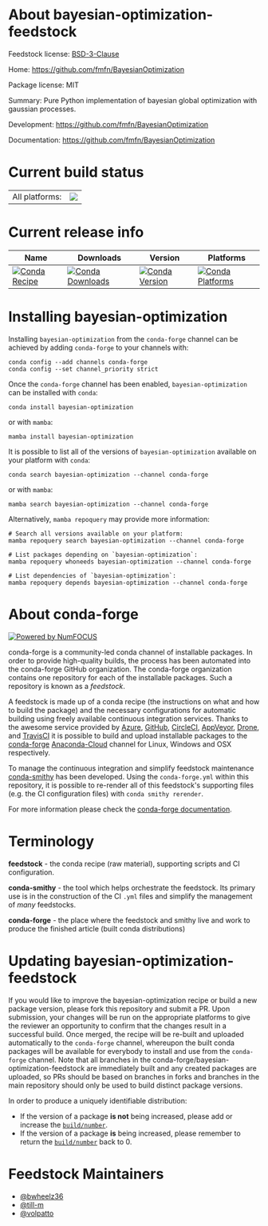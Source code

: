 About bayesian-optimization-feedstock
=====================================

Feedstock license: [BSD-3-Clause](https://github.com/conda-forge/bayesian-optimization-feedstock/blob/main/LICENSE.txt)

Home: https://github.com/fmfn/BayesianOptimization

Package license: MIT

Summary: Pure Python implementation of bayesian global optimization with gaussian processes.

Development: https://github.com/fmfn/BayesianOptimization

Documentation: https://github.com/fmfn/BayesianOptimization

Current build status
====================


<table><tr><td>All platforms:</td>
    <td>
      <a href="https://dev.azure.com/conda-forge/feedstock-builds/_build/latest?definitionId=6744&branchName=main">
        <img src="https://dev.azure.com/conda-forge/feedstock-builds/_apis/build/status/bayesian-optimization-feedstock?branchName=main">
      </a>
    </td>
  </tr>
</table>

Current release info
====================

| Name | Downloads | Version | Platforms |
| --- | --- | --- | --- |
| [![Conda Recipe](https://img.shields.io/badge/recipe-bayesian--optimization-green.svg)](https://anaconda.org/conda-forge/bayesian-optimization) | [![Conda Downloads](https://img.shields.io/conda/dn/conda-forge/bayesian-optimization.svg)](https://anaconda.org/conda-forge/bayesian-optimization) | [![Conda Version](https://img.shields.io/conda/vn/conda-forge/bayesian-optimization.svg)](https://anaconda.org/conda-forge/bayesian-optimization) | [![Conda Platforms](https://img.shields.io/conda/pn/conda-forge/bayesian-optimization.svg)](https://anaconda.org/conda-forge/bayesian-optimization) |

Installing bayesian-optimization
================================

Installing `bayesian-optimization` from the `conda-forge` channel can be achieved by adding `conda-forge` to your channels with:

```
conda config --add channels conda-forge
conda config --set channel_priority strict
```

Once the `conda-forge` channel has been enabled, `bayesian-optimization` can be installed with `conda`:

```
conda install bayesian-optimization
```

or with `mamba`:

```
mamba install bayesian-optimization
```

It is possible to list all of the versions of `bayesian-optimization` available on your platform with `conda`:

```
conda search bayesian-optimization --channel conda-forge
```

or with `mamba`:

```
mamba search bayesian-optimization --channel conda-forge
```

Alternatively, `mamba repoquery` may provide more information:

```
# Search all versions available on your platform:
mamba repoquery search bayesian-optimization --channel conda-forge

# List packages depending on `bayesian-optimization`:
mamba repoquery whoneeds bayesian-optimization --channel conda-forge

# List dependencies of `bayesian-optimization`:
mamba repoquery depends bayesian-optimization --channel conda-forge
```


About conda-forge
=================

[![Powered by
NumFOCUS](https://img.shields.io/badge/powered%20by-NumFOCUS-orange.svg?style=flat&colorA=E1523D&colorB=007D8A)](https://numfocus.org)

conda-forge is a community-led conda channel of installable packages.
In order to provide high-quality builds, the process has been automated into the
conda-forge GitHub organization. The conda-forge organization contains one repository
for each of the installable packages. Such a repository is known as a *feedstock*.

A feedstock is made up of a conda recipe (the instructions on what and how to build
the package) and the necessary configurations for automatic building using freely
available continuous integration services. Thanks to the awesome service provided by
[Azure](https://azure.microsoft.com/en-us/services/devops/), [GitHub](https://github.com/),
[CircleCI](https://circleci.com/), [AppVeyor](https://www.appveyor.com/),
[Drone](https://cloud.drone.io/welcome), and [TravisCI](https://travis-ci.com/)
it is possible to build and upload installable packages to the
[conda-forge](https://anaconda.org/conda-forge) [Anaconda-Cloud](https://anaconda.org/)
channel for Linux, Windows and OSX respectively.

To manage the continuous integration and simplify feedstock maintenance
[conda-smithy](https://github.com/conda-forge/conda-smithy) has been developed.
Using the ``conda-forge.yml`` within this repository, it is possible to re-render all of
this feedstock's supporting files (e.g. the CI configuration files) with ``conda smithy rerender``.

For more information please check the [conda-forge documentation](https://conda-forge.org/docs/).

Terminology
===========

**feedstock** - the conda recipe (raw material), supporting scripts and CI configuration.

**conda-smithy** - the tool which helps orchestrate the feedstock.
                   Its primary use is in the construction of the CI ``.yml`` files
                   and simplify the management of *many* feedstocks.

**conda-forge** - the place where the feedstock and smithy live and work to
                  produce the finished article (built conda distributions)


Updating bayesian-optimization-feedstock
========================================

If you would like to improve the bayesian-optimization recipe or build a new
package version, please fork this repository and submit a PR. Upon submission,
your changes will be run on the appropriate platforms to give the reviewer an
opportunity to confirm that the changes result in a successful build. Once
merged, the recipe will be re-built and uploaded automatically to the
`conda-forge` channel, whereupon the built conda packages will be available for
everybody to install and use from the `conda-forge` channel.
Note that all branches in the conda-forge/bayesian-optimization-feedstock are
immediately built and any created packages are uploaded, so PRs should be based
on branches in forks and branches in the main repository should only be used to
build distinct package versions.

In order to produce a uniquely identifiable distribution:
 * If the version of a package **is not** being increased, please add or increase
   the [``build/number``](https://docs.conda.io/projects/conda-build/en/latest/resources/define-metadata.html#build-number-and-string).
 * If the version of a package **is** being increased, please remember to return
   the [``build/number``](https://docs.conda.io/projects/conda-build/en/latest/resources/define-metadata.html#build-number-and-string)
   back to 0.

Feedstock Maintainers
=====================

* [@bwheelz36](https://github.com/bwheelz36/)
* [@till-m](https://github.com/till-m/)
* [@volpatto](https://github.com/volpatto/)

